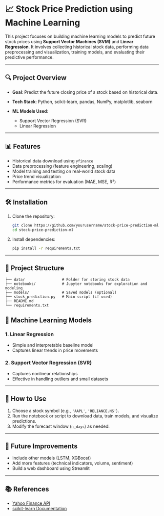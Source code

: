 # 📈 Stock Price Prediction using Machine Learning

This project focuses on building machine learning models to predict future stock prices using **Support Vector Machines (SVM)** and **Linear Regression**. It involves collecting historical stock data, performing data preprocessing and visualization, training models, and evaluating their predictive performance.

---

## 🔍 Project Overview

* **Goal**: Predict the future closing price of a stock based on historical data.
* **Tech Stack**: Python, scikit-learn, pandas, NumPy, matplotlib, seaborn
* **ML Models Used**:

  * Support Vector Regression (SVR)
  * Linear Regression

---

## 📊 Features

* Historical data download using `yfinance`
* Data preprocessing (feature engineering, scaling)
* Model training and testing on real-world stock data
* Price trend visualization
* Performance metrics for evaluation (MAE, MSE, R²)

---

## 🛠️ Installation

1. Clone the repository:

   ```bash
   git clone https://github.com/yourusername/stock-price-prediction-ml.git
   cd stock-price-prediction-ml
   ```

2. Install dependencies:

   ```bash
   pip install -r requirements.txt
   ```

---

## 📁 Project Structure

```
├── data/                 # Folder for storing stock data
├── notebooks/            # Jupyter notebooks for exploration and modeling
├── models/               # Saved models (optional)
├── stock_prediction.py   # Main script (if used)
├── README.md
└── requirements.txt
```



## 🧠 Machine Learning Models

### 1. Linear Regression

* Simple and interpretable baseline model
* Captures linear trends in price movements

### 2. Support Vector Regression (SVR)

* Captures nonlinear relationships
* Effective in handling outliers and small datasets

---

## 🚀 How to Use

1. Choose a stock symbol (e.g., `'AAPL'`, `'RELIANCE.NS'`).
2. Run the notebook or script to download data, train models, and visualize predictions.
3. Modify the forecast window (`n_days`) as needed.

---

## 📌 Future Improvements

* Include other models (LSTM, XGBoost)
* Add more features (technical indicators, volume, sentiment)
* Build a web dashboard using Streamlit

---

## 📚 References

* [Yahoo Finance API](https://pypi.org/project/yfinance/)
* [scikit-learn Documentation](https://scikit-learn.org/stable/documentation.html)


